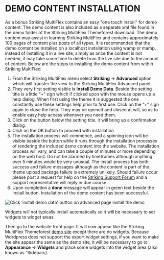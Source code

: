 DEMO CONTENT INSTALLATION
=========================

As a bonus Striking MultiFlex contains an easy "one touch install" for demo content.  The demo content is also included as a separate xml file found in the demo folder of the Striking MultiFlex Themeforest download. The demo content may assist in learning Striking MultiFlex and contains approximately 100 pages of content plus posts of all types.  It is recommended that the demo content be installed on a localhost installation using wamp or mamp, instead of installing it in a live site, simply as once the content is not needed, it may take some time to delete from the live site due to the amount of content.  Below are the steps to installing the demo content from within Striking MultiFlex:

 1. From the Striking MultiFlex menu select **Striking** -> **Advanced** option which will transfer the view to the Striking MultiFlex Advanced panel.
 2. They very first setting visible is **Install Demo Data**.  Beside the setting title is a little “+” sign which if clicked upon with the mouse opens up a help dialog.  When first using the theme it is suggested the one constantly use these settings help prior to first use.  Click on the “+” sign again to close the help.  They may be opened and closed at will, so as to enable easy help access whenever you need them.
 3. Click on the button below the setting title.  It will bring up a confirmation dialog.
 4. Click on the OK button to proceed with installation
 5. The installation process will commence, and a spinning icon will be visible beside the button while it runs through the installation processes of rendering the included demo content into the website. The installation process will vary, and can take a couple of minutes or more depending on the web host.  Do not be alarmed by timeframes although anything over 5 minutes would be very unusual.  The install process has both success and failure messages although as the content is part of the theme upload package failure is extremely unlikely.  Should failure occur please post a request for help on the [Striking Support Forum][1] and a support representative will reply in due course.
 6. Upon completion a **done** message will appear in green text beside the Install button. Installation of the demo content has been successful.

![Click 'install demo data' button on advanced page install the demo][2]

Widgets will not typically install automatically so it will be necessary to set widgets to widget areas.  

Then go to the website front page. It will now appear like the Striking MultiFlex Themeforest [demo site][3] except there are no widgets. Because Wordpress does not support the export widget settings, if you want to make the site appear the same as the demo site, it will be necessary to go to **Appearance** -> **Widgets** and place some widgets into the widget area (also known as “Sidebars).


  [1]: http://kaptinlin.com/support/
  [2]: https://raw.github.com/strikingdoc/striking/master/images/1/install_demo_data.png
  [3]: http://kaptinlin.com/themes/Strikingr